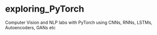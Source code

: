 # exploring_PyTorch
Computer Vision and NLP labs with PyTorch using CNNs, RNNs, LSTMs, Autoencoders, GANs etc
